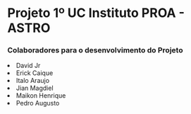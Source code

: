 <h1>Projeto 1º UC Instituto PROA - ASTRO</h1>



<h3>Colaboradores para o desenvolvimento do Projeto</h3>
<li>David Jr</li>
<li>Erick Caique</li>
<li>Italo Araujo</li>
<li>Jian Magdiel</li>
<li>Maikon Henrique</li>
<li>Pedro Augusto</li>

